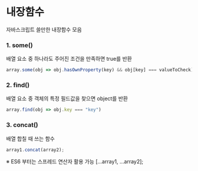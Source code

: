 # 내장함수
자바스크립트 쓸만한 내장함수 모음

### 1. some()
배열 요소 중 하나라도 주어진 조건을 만족하면 true를 반환
```js
array.some(obj => obj.hasOwnProperty(key) && obj[key] === valueToCheck);
```

### 2. find()
배열 요소 중 객체의 특정 필드값을 찾으면 object를 반환
```js
array.find(obj => obj.key === "key")
```

### 3. concat()
배열 합칠 때 쓰는 함수
```js
array1.concat(array2);
```
※ ES6 부터는 스프레드 연산자 활용 가능 [...array1, ...array2];